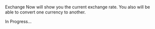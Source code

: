 Exchange Now will show you the current exchange rate. You also will be able to convert one currency to another.

In Progress...
